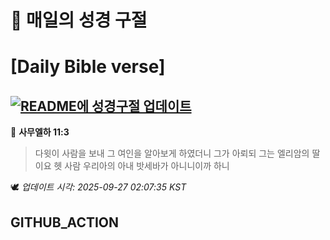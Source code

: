 # 🙏 매일의 성경 구절
# [Daily Bible verse]
## [![README에 성경구절 업데이트](https://github.com/DONGSUKA/first_test/actions/workflows/update-readme-bible.yml/badge.svg)](https://github.com/DONGSUKA/first_test/actions/workflows/update-readme-bible.yml)
<!-- START_BIBLE_VERSE -->
📖 **사무엘하 11:3**
> 다윗이 사람을 보내 그 여인을 알아보게 하였더니 그가 아뢰되 그는 엘리암의 딸이요 헷 사람 우리아의 아내 밧세바가 아니니이까 하니

🕊️ _업데이트 시각: 2025-09-27 02:07:35 KST_
  <!-- END_BIBLE_VERSE -->
## GITHUB_ACTION
